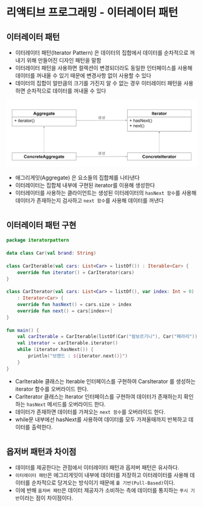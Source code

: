 # 리액티브 프로그래밍 - 이터레이터 패턴

## 이터레이터 패턴

- 이터레이터 패턴(Iterator Pattern) 은 데이터의 집합에서 데이터를 순차적으로 꺼내기 위해 만들어진 디자인 패턴을 말함
- 이터레이터 패턴을 사용하면 컬렉션이 변경되더라도 동일한 인터페이스를 사용해 데이터를 꺼내올 수 있기 때문에 변경사항 없이 사용할 수 있다
- 데이터의 집합이 얼만큼의 크기를 가진지 알 수 없는 경우 이터레이터 패턴을 사용하면 순차적으로 데이터를 꺼내올 수 있다

![webflux_002_iterator.png](../image/webflux_002_1.png)

- 애그리게잇(Aggregate) 은 요소들의 집합체를 나타낸다
- 이터레이터는 집합체 내부에 구현된 iterator를 이용해 생성한다
- 이터레이터를 사용하는 클라이언트는 생성된 이터레이터의 `hasNext 함수`를 사용해 데이터가 존재하는지 검사하고 `next 함수`를 사용해 데이터를 꺼낸다

# 

## 이터레이터 패턴 구현

```kotlin
package iteratorpattern

data class Car(val brand: String)

class CarIterable(val cars: List<Car> = listOf()) : Iterable<Car> {
    override fun iterator() = CarIterator(cars)
}

class CarIterator(val cars: List<Car> = listOf(), var index: Int = 0)
    : Iterator<Car> {
    override fun hasNext() = cars.size > index
    override fun next() = cars[index++]
}

fun main() {
    val carIterable = CarIterable(listOf(Car("람보르기니"), Car("페라리")))
    val iterator = carIterable.iterator()
    while (iterator.hasNext()) {
        println("브랜드 : ${iterator.next()}")
    }
}
```

- CarIterable 클래스는 Iterable 인터페이스를 구현하여 CarsIterator 를 생성하는 iterator 함수를 오버라이드 한다.
- CarIterator 클래스는 Iterator 인터페이스를 구현하여 데이터가 존재하는지 확인하는 `hasNext` 메서드를 오버라이드 한다.
- 데이터가 존재하면 데이터를 가져오는 `next 함수`를 오버라이드 한다.
- while문 내부에선 hasNext를 사용하여 데이터를 모두 가져올때까지 반복하고 데이터를 출력한다.

# 

## 옵저버 패턴과 차이점

- 데이터를 제공한다는 관점에서 이터레이터 패턴과 옵저버 패턴은 유사하다.
- `이터레이터 패턴`은 에그리게잇이 내부에 데이터를 저장하고 이터레이터를 사용해 데이터를 순차적으로 당겨오는 방식이기 때문에 `풀 기반(Pull-Based)`이다.
- 이에 반해 `옵저버 패턴`은 데이터 제공자가 소비하는 측에 데이터를 통지하는 `푸시 기반`이라는 점이 차이점이다.


